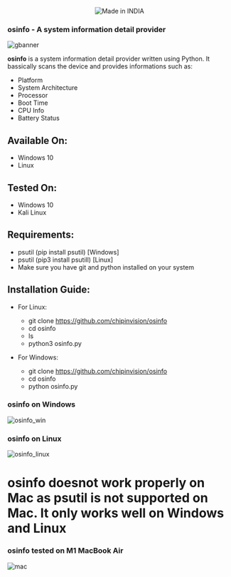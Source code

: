 <p align="center"> <img title="Made in INDIA" src="https://img.shields.io/badge/MADE%20IN-INDIA-SCRIPT?colorA=%23ff8100&colorB=%23017e40&colorC=%23ff0000&style=for-the-badge"> </p>

### **osinfo** - A system information detail provider

![gbanner](https://user-images.githubusercontent.com/72114434/124065903-4df66200-da55-11eb-9eb7-e51e02287177.png)

**osinfo** is a system information detail provider written using Python. It bassically scans the device and provides informations such as:
   
   - Platform
   - System Architecture
   - Processor
   - Boot Time
   - CPU Info
   - Battery Status
    
    
## Available On:
   - Windows 10
   - Linux

## Tested On:

   - Windows 10
   - Kali Linux

## Requirements:
   - psutil (pip install psutil) [Windows]
   - psutil (pip3 install psutill) [Linux]
   - Make sure you have git and python installed on your system

## Installation Guide:

- For Linux:

   -  git clone https://github.com/chipinvision/osinfo
   -  cd osinfo
   -  ls
   -  python3 osinfo.py

- For Windows:

   -  git clone https://github.com/chipinvision/osinfo
   -  cd osinfo
   -  python osinfo.py


### osinfo on Windows
![osinfo_win](https://user-images.githubusercontent.com/72114434/124065026-90b73a80-da53-11eb-85b6-991190e6a562.png)


### osinfo on Linux
![osinfo_linux](https://user-images.githubusercontent.com/72114434/124065094-a88ebe80-da53-11eb-9391-0f7f1ff5101a.png)

# **osinfo doesnot work properly on Mac as psutil is not supported on Mac. It only works well on Windows and Linux**

### osinfo tested on M1 MacBook Air
![mac](https://user-images.githubusercontent.com/72114434/124216930-e43d8d00-db14-11eb-8409-cb33e1c11ec2.jpg)

